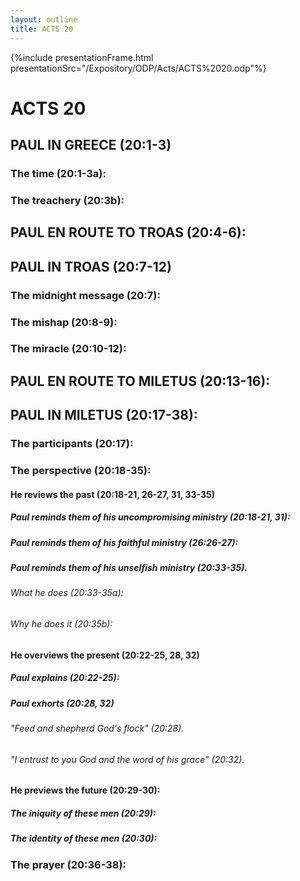 ```yaml
---
layout: outline
title: ACTS 20
---
```

{%include presentationFrame.html presentationSrc="/Expository/ODP/Acts/ACTS%2020.odp"%}

# ACTS 20 
## PAUL IN GREECE (20:1-3) 
###  The time (20:1-3a): 
###  The treachery (20:3b): 
## PAUL EN ROUTE TO TROAS (20:4-6): 
## PAUL IN TROAS (20:7-12) 
###  The midnight message (20:7): 
###  The mishap (20:8-9): 
###  The miracle (20:10-12): 
## PAUL EN ROUTE TO MILETUS (20:13-16): 
## PAUL IN MILETUS (20:17-38): 
###  The participants (20:17): 
###  The perspective (20:18-35): 
####  He reviews the past (20:18-21, 26-27, 31, 33-35) 
#####  Paul reminds them of his uncompromising ministry (20:18-21, 31): 
#####  Paul reminds them of his faithful ministry (26:26-27): 
#####  Paul reminds them of his unselfish ministry (20:33-35). 
######  What he does (20:33-35a): 
######  Why he does it (20:35b): 
####  He overviews the present (20:22-25, 28, 32) 
#####  Paul explains (20:22-25): 
#####  Paul exhorts (20:28, 32) 
######  \"Feed and shepherd God\'s flock\" (20:28). 
######  \"I entrust to you God and the word of his grace\" (20:32). 
####  He previews the future (20:29-30): 
#####  The iniquity of these men (20:29): 
#####  The identity of these men (20:30): 
###  The prayer (20:36-38): 
